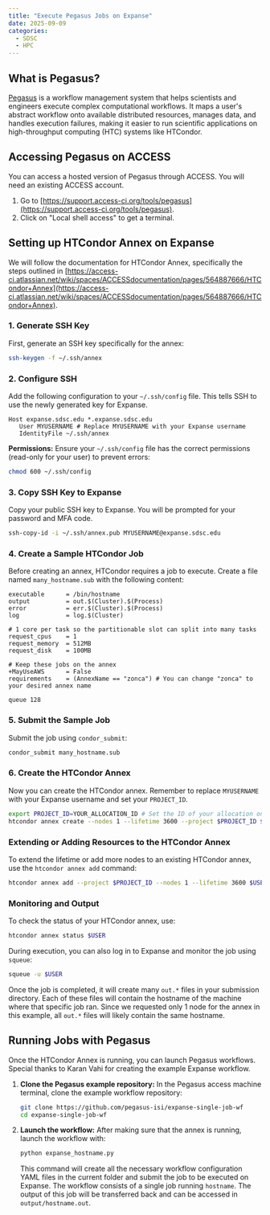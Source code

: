 ```yaml
---
title: "Execute Pegasus Jobs on Expanse"
date: 2025-09-09
categories:
  - SDSC
  - HPC
---
```


## What is Pegasus?

[Pegasus](https://pegasus.isi.edu/) is a workflow management system that helps scientists and engineers execute complex computational workflows. It maps a user's abstract workflow onto available distributed resources, manages data, and handles execution failures, making it easier to run scientific applications on high-throughput computing (HTC) systems like HTCondor.

## Accessing Pegasus on ACCESS

You can access a hosted version of Pegasus through ACCESS. You will need an existing ACCESS account.

1.  Go to [https://support.access-ci.org/tools/pegasus](https://support.access-ci.org/tools/pegasus).
2.  Click on "Local shell access" to get a terminal.

## Setting up HTCondor Annex on Expanse

We will follow the documentation for HTCondor Annex, specifically the steps outlined in [https://access-ci.atlassian.net/wiki/spaces/ACCESSdocumentation/pages/564887666/HTCondor+Annex](https://access-ci.atlassian.net/wiki/spaces/ACCESSdocumentation/pages/564887666/HTCondor+Annex).

### 1. Generate SSH Key

First, generate an SSH key specifically for the annex:

```bash
ssh-keygen -f ~/.ssh/annex
```

### 2. Configure SSH

Add the following configuration to your `~/.ssh/config` file. This tells SSH to use the newly generated key for Expanse.

```
Host expanse.sdsc.edu *.expanse.sdsc.edu
   User MYUSERNAME # Replace MYUSERNAME with your Expanse username
   IdentityFile ~/.ssh/annex
```

**Permissions:** Ensure your `~/.ssh/config` file has the correct permissions (read-only for your user) to prevent errors:

```bash
chmod 600 ~/.ssh/config
```

### 3. Copy SSH Key to Expanse

Copy your public SSH key to Expanse. You will be prompted for your password and MFA code.

```bash
ssh-copy-id -i ~/.ssh/annex.pub MYUSERNAME@expanse.sdsc.edu
```

### 4. Create a Sample HTCondor Job

Before creating an annex, HTCondor requires a job to execute. Create a file named `many_hostname.sub` with the following content:

```condor
executable      = /bin/hostname
output          = out.$(Cluster).$(Process)
error           = err.$(Cluster).$(Process)
log             = log.$(Cluster)

# 1 core per task so the partitionable slot can split into many tasks
request_cpus    = 1
request_memory  = 512MB
request_disk    = 100MB

# Keep these jobs on the annex
+MayUseAWS      = False
requirements    = (AnnexName == "zonca") # You can change "zonca" to your desired annex name

queue 128
```

### 5. Submit the Sample Job

Submit the job using `condor_submit`:

```bash
condor_submit many_hostname.sub
```

### 6. Create the HTCondor Annex

Now you can create the HTCondor annex. Remember to replace `MYUSERNAME` with your Expanse username and set your `PROJECT_ID`.

```bash
export PROJECT_ID=YOUR_ALLOCATION_ID # Set the ID of your allocation on Expanse
htcondor annex create --nodes 1 --lifetime 3600 --project $PROJECT_ID $USER compute@expanse
```

### Extending or Adding Resources to the HTCondor Annex

To extend the lifetime or add more nodes to an existing HTCondor annex, use the `htcondor annex add` command:

```bash
htcondor annex add --project $PROJECT_ID --nodes 1 --lifetime 3600 $USER compute@expanse
```

### Monitoring and Output

To check the status of your HTCondor annex, use:

```bash
htcondor annex status $USER
```

During execution, you can also log in to Expanse and monitor the job using `squeue`:

```bash
squeue -u $USER
```

Once the job is completed, it will create many `out.*` files in your submission directory. Each of these files will contain the hostname of the machine where that specific job ran. Since we requested only 1 node for the annex in this example, all `out.*` files will likely contain the same hostname.

## Running Jobs with Pegasus

Once the HTCondor Annex is running, you can launch Pegasus workflows.
Special thanks to Karan Vahi for creating the example Expanse workflow.

1.  **Clone the Pegasus example repository:**
    In the Pegasus access machine terminal, clone the example workflow repository:
    ```bash
    git clone https://github.com/pegasus-isi/expanse-single-job-wf
    cd expanse-single-job-wf
    ```

2.  **Launch the workflow:**
    After making sure that the annex is running, launch the workflow with:
    ```bash
    python expanse_hostname.py
    ```
    This command will create all the necessary workflow configuration YAML files in the current folder and submit the job to be executed on Expanse. The workflow consists of a single job running `hostname`. The output of this job will be transferred back and can be accessed in `output/hostname.out`.

